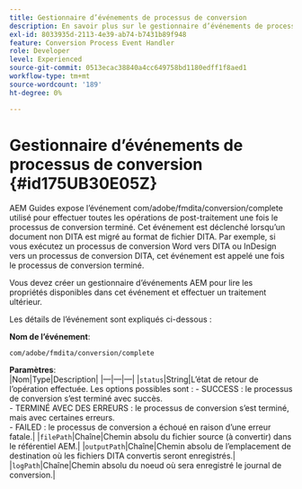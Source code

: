 ```yaml
---
title: Gestionnaire d’événements de processus de conversion
description: En savoir plus sur le gestionnaire d’événements de processus de conversion
exl-id: 8033935d-2113-4e39-ab74-b7431b89f948
feature: Conversion Process Event Handler
role: Developer
level: Experienced
source-git-commit: 0513ecac38840a4cc649758bd1180edff1f8aed1
workflow-type: tm+mt
source-wordcount: '189'
ht-degree: 0%

---
```


# Gestionnaire d’événements de processus de conversion {#id175UB30E05Z}

AEM Guides expose l’événement com/adobe/fmdita/conversion/complete utilisé pour effectuer toutes les opérations de post-traitement une fois le processus de conversion terminé. Cet événement est déclenché lorsqu’un document non DITA est migré au format de fichier DITA. Par exemple, si vous exécutez un processus de conversion Word vers DITA ou InDesign vers un processus de conversion DITA, cet événement est appelé une fois le processus de conversion terminé.

Vous devez créer un gestionnaire d’événements AEM pour lire les propriétés disponibles dans cet événement et effectuer un traitement ultérieur.

Les détails de l’événement sont expliqués ci-dessous :

**Nom de l’événement**:

```HTTP
com/adobe/fmdita/conversion/complete 
```

**Paramètres**:\
|Nom|Type|Description| |—|—|—| |`status`|String|L’état de retour de l’opération effectuée. Les options possibles sont : - SUCCESS : le processus de conversion s’est terminé avec succès. <br> - TERMINÉ AVEC DES ERREURS : le processus de conversion s’est terminé, mais avec certaines erreurs. <br>- FAILED : le processus de conversion a échoué en raison d’une erreur fatale.| |`filePath`|Chaîne|Chemin absolu du fichier source \(à convertir\) dans le référentiel AEM.| |`outputPath`|Chaîne|Chemin absolu de l’emplacement de destination où les fichiers DITA convertis seront enregistrés.| |`logPath`|Chaîne|Chemin absolu du noeud où sera enregistré le journal de conversion.|
